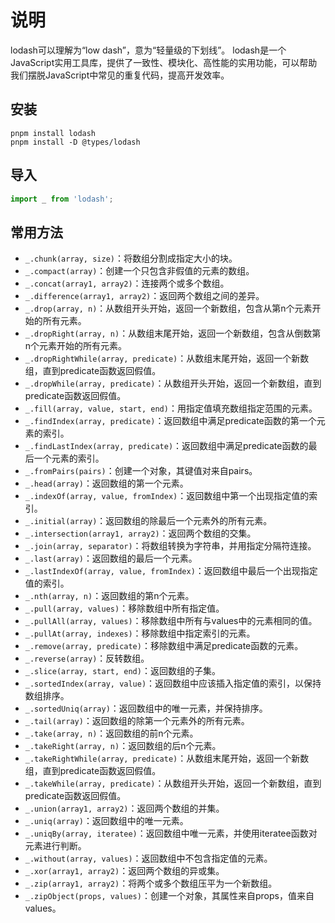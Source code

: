 # 说明

lodash可以理解为“low dash”，意为“轻量级的下划线”。
lodash是一个JavaScript实用工具库，提供了一致性、模块化、高性能的实用功能，可以帮助我们摆脱JavaScript中常见的重复代码，提高开发效率。

## 安装

```shell
pnpm install lodash
pnpm install -D @types/lodash
```

## 导入

```typescript
import _ from 'lodash';
```

## 常用方法

- `_.chunk(array, size)`：将数组分割成指定大小的块。
- `_.compact(array)`：创建一个只包含非假值的元素的数组。
- `_.concat(array1, array2)`：连接两个或多个数组。
- `_.difference(array1, array2)`：返回两个数组之间的差异。
- `_.drop(array, n)`：从数组开头开始，返回一个新数组，包含从第n个元素开始的所有元素。
- `_.dropRight(array, n)`：从数组末尾开始，返回一个新数组，包含从倒数第n个元素开始的所有元素。
- `_.dropRightWhile(array, predicate)`：从数组末尾开始，返回一个新数组，直到predicate函数返回假值。
- `_.dropWhile(array, predicate)`：从数组开头开始，返回一个新数组，直到predicate函数返回假值。
- `_.fill(array, value, start, end)`：用指定值填充数组指定范围的元素。
- `_.findIndex(array, predicate)`：返回数组中满足predicate函数的第一个元素的索引。
- `_.findLastIndex(array, predicate)`：返回数组中满足predicate函数的最后一个元素的索引。
- `_.fromPairs(pairs)`：创建一个对象，其键值对来自pairs。
- `_.head(array)`：返回数组的第一个元素。
- `_.indexOf(array, value, fromIndex)`：返回数组中第一个出现指定值的索引。
- `_.initial(array)`：返回数组的除最后一个元素外的所有元素。
- `_.intersection(array1, array2)`：返回两个数组的交集。
- `_.join(array, separator)`：将数组转换为字符串，并用指定分隔符连接。
- `_.last(array)`：返回数组的最后一个元素。
- `_.lastIndexOf(array, value, fromIndex)`：返回数组中最后一个出现指定值的索引。
- `_.nth(array, n)`：返回数组的第n个元素。
- `_.pull(array, values)`：移除数组中所有指定值。
- `_.pullAll(array, values)`：移除数组中所有与values中的元素相同的值。
- `_.pullAt(array, indexes)`：移除数组中指定索引的元素。
- `_.remove(array, predicate)`：移除数组中满足predicate函数的元素。
- `_.reverse(array)`：反转数组。
- `_.slice(array, start, end)`：返回数组的子集。
- `_.sortedIndex(array, value)`：返回数组中应该插入指定值的索引，以保持数组排序。
- `_.sortedUniq(array)`：返回数组中的唯一元素，并保持排序。
- `_.tail(array)`：返回数组的除第一个元素外的所有元素。
- `_.take(array, n)`：返回数组的前n个元素。
- `_.takeRight(array, n)`：返回数组的后n个元素。
- `_.takeRightWhile(array, predicate)`：从数组末尾开始，返回一个新数组，直到predicate函数返回假值。
- `_.takeWhile(array, predicate)`：从数组开头开始，返回一个新数组，直到predicate函数返回假值。
- `_.union(array1, array2)`：返回两个数组的并集。
- `_.uniq(array)`：返回数组中的唯一元素。
- `_.uniqBy(array, iteratee)`：返回数组中唯一元素，并使用iteratee函数对元素进行判断。
- `_.without(array, values)`：返回数组中不包含指定值的元素。
- `_.xor(array1, array2)`：返回两个数组的异或集。
- `_.zip(array1, array2)`：将两个或多个数组压平为一个新数组。
- `_.zipObject(props, values)`：创建一个对象，其属性来自props，值来自values。

